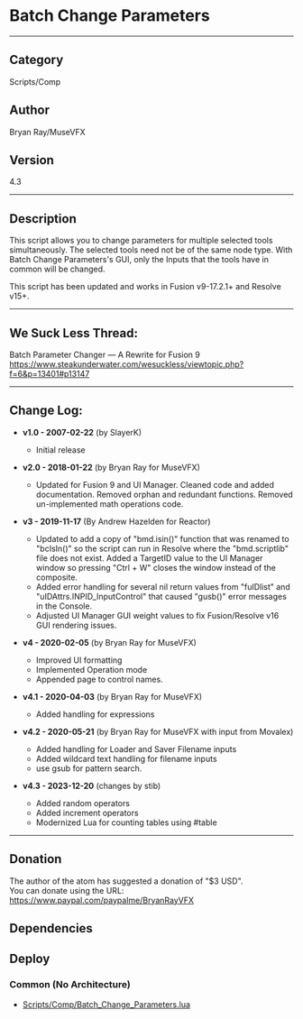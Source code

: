 # Batch Change Parameters
___

## Category
Scripts/Comp

## Author
Bryan Ray/MuseVFX

## Version
4.3

___

## Description
<p>This script allows you to change parameters for multiple selected tools simultaneously. The selected tools need not be of the same node type. With Batch Change Parameters's GUI, only the Inputs that the tools have in common will be changed.</p>
<p>This script has been updated and works in Fusion v9-17.2.1+ and Resolve v15+.</p>
<hr />
<h2>We Suck Less Thread:</h2>
<p>Batch Parameter Changer — A Rewrite for Fusion 9
<a href="https://www.steakunderwater.com/wesuckless/viewtopic.php?f=6&amp;p=13401#p13147">https://www.steakunderwater.com/wesuckless/viewtopic.php?f=6&amp;p=13401#p13147</a></p>
<hr />
<h2>Change Log:</h2>
<ul>
<li>
<p><strong>v1.0 - 2007-02-22</strong> (by SlayerK)</p>
<ul>
<li>Initial release</li>
</ul>
</li>
<li>
<p><strong>v2.0 - 2018-01-22</strong> (by Bryan Ray for MuseVFX)</p>
<ul>
<li>Updated for Fusion 9 and UI Manager. Cleaned code and added documentation. Removed orphan and redundant functions. Removed un-implemented math operations code.</li>
</ul>
</li>
<li>
<p><strong>v3 - 2019-11-17</strong> (By Andrew Hazelden for Reactor)</p>
<ul>
<li>Updated to add a copy of "bmd.isin()" function that was renamed to "bcIsIn()" so the script can run in Resolve where the "bmd.scriptlib" file does not exist. Added a TargetID value to the UI Manager window so pressing "Ctrl + W" closes the window instead of the composite.</li>
<li>Added error handling for several nil return values from "fuIDlist" and "uIDAttrs.INPID_InputControl" that caused "gusb()" error messages in the Console.</li>
<li>Adjusted UI Manager GUI weight values to fix Fusion/Resolve v16 GUI rendering issues.</li>
</ul>
</li>
<li>
<p><strong>v4 - 2020-02-05</strong> (by Bryan Ray for MuseVFX)</p>
<ul>
<li>Improved UI formatting</li>
<li>Implemented Operation mode</li>
<li>Appended page to control names.</li>
</ul>
</li>
<li>
<p><strong>v4.1 - 2020-04-03</strong> (by Bryan Ray for MuseVFX)</p>
<ul>
<li>Added handling for expressions</li>
</ul>
</li>
<li>
<p><strong>v4.2 - 2020-05-21</strong> (by Bryan Ray for MuseVFX with input from Movalex)</p>
<ul>
<li>Added handling for Loader and Saver Filename inputs</li>
<li>Added wildcard text handling for filename inputs</li>
<li>use gsub for pattern search.</li>
</ul>
</li>
<li>
<p><strong>v4.3 - 2023-12-20</strong> (changes by stib)</p>
<ul>
<li>Added random operators</li>
<li>Added increment operators</li>
<li>Modernized Lua for counting tables using #table</li>
</ul>
</li>
</ul>

___

## Donation
The author of the atom has suggested a donation of "$3 USD".  
You can donate using the URL: <a href="https://www.paypal.com/paypalme/BryanRayVFX">https://www.paypal.com/paypalme/BryanRayVFX</a>
## Dependencies

## Deploy

### Common (No Architecture)

<ul>
<li><a href="https://gitlab.com/WeSuckLess/Reactor/-/blob/master/Atoms/com.MuseVFX.BatchChangeParameters/Scripts/Comp/Batch_Change_Parameters.lua?ref_type=heads">Scripts/Comp/Batch_Change_Parameters.lua</a></li>
</ul>

